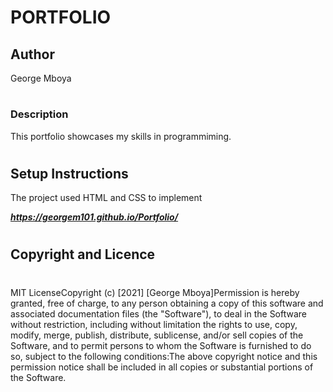 # PORTFOLIO
## Author
George Mboya
#
### Description
This portfolio showcases my skills in programmiming.
#
## Setup Instructions
The project used HTML and CSS to implement


___https://georgem101.github.io/Portfolio/___
#
## Copyright and Licence
#
MIT License​Copyright (c) [2021] [George Mboya]​Permission is hereby granted, free of charge, to any person obtaining a copy of this software and associated documentation files (the "Software"), to deal in the Software without restriction, including without limitation the rights to use, copy, modify, merge, publish, distribute, sublicense, and/or sell copies of the Software, and to permit persons to whom the Software is furnished to do so, subject to the following conditions:​The above copyright notice and this permission notice shall be included in all copies or substantial portions of the Software.
